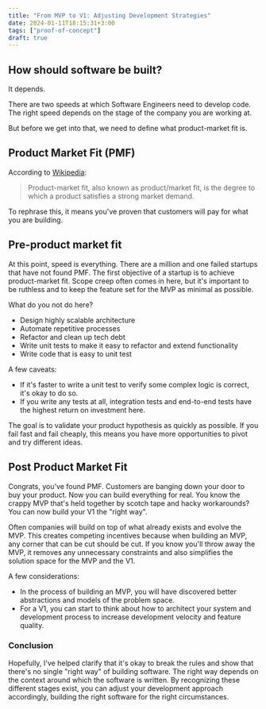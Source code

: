 ```yaml
---
title: "From MVP to V1: Adjusting Development Strategies"
date: 2024-01-11T18:15:31+3:00
tags: ["proof-of-concept"]
draft: true
---
```


## How should software be built?

It depends.

There are two speeds at which Software Engineers need to develop code. The right speed depends on the stage of the company you are working at.

But before we get into that, we need to define what product-market fit is.

## Product Market Fit (PMF)

According to [Wikipedia](https://en.wikipedia.org/wiki/Product-market_fit):

> Product-market fit, also known as product/market fit, is the degree to which a product satisfies a strong market demand.

To rephrase this, it means you've proven that customers will pay for what you are building.

## Pre-product market fit

At this point, speed is everything. There are a million and one failed startups that have not found PMF. The first objective of a startup is to achieve product-market fit. Scope creep often comes in here, but it's important to be ruthless and to keep the feature set for the MVP as minimal as possible.

What do you not do here?

- Design highly scalable architecture
- Automate repetitive processes
- Refactor and clean up tech debt
- Write unit tests to make it easy to refactor and extend functionality
- Write code that is easy to unit test

A few caveats:
- If it's faster to write a unit test to verify some complex logic is correct, it's okay to do so.
- If you write any tests at all, integration tests and end-to-end tests have the highest return on investment here.

The goal is to validate your product hypothesis as quickly as possible. If you fail fast and fail cheaply, this means you have more opportunities to pivot and try different ideas.

## Post Product Market Fit

Congrats, you've found PMF. Customers are banging down your door to buy your product. Now you can build everything for real. You know the crappy MVP that's held together by scotch tape and hacky workarounds? You can now build your V1 the "right way".

Often companies will build on top of what already exists and evolve the MVP. This creates competing incentives because when building an MVP, any corner that can be cut should be cut. If you know you'll throw away the MVP, it removes any unnecessary constraints and also simplifies the solution space for the MVP and the V1.

A few considerations:
- In the process of building an MVP, you will have discovered better abstractions and models of the problem space.
- For a V1, you can start to think about how to architect your system and development process to increase development velocity and feature quality.

### Conclusion

Hopefully, I've helped clarify that it's okay to break the rules and show that there's no single "right way" of building software. The right way depends on the context around which the software is written. By recognizing these different stages exist, you can adjust your development approach accordingly, building the right software for the right circumstances.













